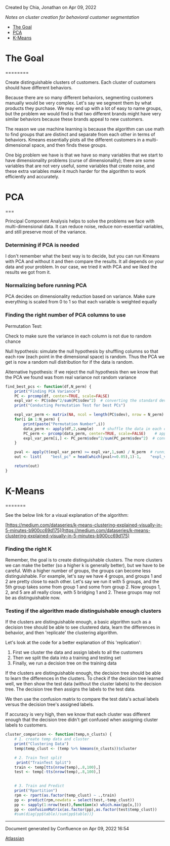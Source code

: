 Created by Chia, Jonathan on Apr 09, 2022

_Notes on cluster creation for behavioral customer segmentation_

* [The Goal](#goal)
* [PCA](#pca)
* [K-Means](#kmeans)

# The Goal <a name="goal"></a>
========

Create distinguishable clusters of customers. Each cluster of customers should have different behaviors. 

  

Because there are so many different behaviors, segmenting customers manually would be very complex. Let's say we segment them by what products they purchase. We may end up with a lot of easy to name groups, but the problem we would find is that two different brands might have very similar behaviors because these brands appeal to new customers. 

The reason we use machine learning is because the algorithm can use math to find groups that are distinct and separate from each other in terms of behaviors. Kmeans essentially plots all the different customers in a multi-dimensional space, and then finds these groups.


One big problem we have is that we have so many variables that we start to have dimensionality problems (curse of dimensionality); there are some variables that are not very useful, some variables that create noise, and these extra variables make it much harder for the algorithm to work efficiently and accurately.


# PCA <a name="pca"></a>
===

Principal Component Analysis helps to solve the problems we face with multi-dimensional data. It can reduce noise, reduce non-essential variables, and still preserve most of the variance. 

### Determining if PCA is needed

I don't remember what the best way is to decide, but you can run Kmeans with PCA and without it and then compare the results. It all depends on your data and your problem. In our case, we tried it with PCA and we liked the results we got from it.

### **Normalizing before running PCA**

PCA decides on dimensionality reduction based on variance. Make sure everything is scaled from 0 to 1 so that each variable is weighted equally

### Finding the right number of PCA columns to use

Permutation Test:

Check to make sure the variance in each column is not due to random chance

Null hypothesis: simulate the null hypothesis by shuffling columns so that each row (each point in the dimensional space) is random. Thus the PCA we get is now a random null distribution for if the data is random.

Alternative hypothesis: If we reject the null hypothesis then we know that the PCA we found was from real variance not random variance

```r
find_best_pcs <- function(df,N_perm) {  
	print("Finding PCA Variance")  
	PC <- prcomp(df, center=TRUE, scale=FALSE)  
	expl_var <- PC$sdev^2/sum(PC$sdev^2)  # converting the standard deviation back to the variance
	print("Conducting Permutation Test for best PCs")  

	expl_var_perm <- matrix(NA, ncol = length(PC$sdev), nrow = N_perm)  
	for(i in 1:N_perm) {    	
		print(paste("Permutation Number",i))    
		data_perm <- apply(df,2,sample)    # shuffle the data in each column
		PC_perm <- prcomp(data_perm, center=TRUE, scale=FALSE)    # apply PCA to the data_perm (this data represents the null distribution)
		expl_var_perm[i,] <- PC_perm$sdev^2/sum(PC_perm$sdev^2)  # converting from sd to variance
	} 

	pval <- apply(t(expl_var_perm) >= expl_var,1,sum) / N_perm  # running a hypothesis test comparing the variance from the actual data versus the variance in the permuted (null distribution) data
	out <- list(    "best_pc" = head(which(pval>=0.05),1)-1,    "expl_var" = expl_var,    "expl_var_perm" = expl_var_perm,    "pval_perm" = pval)    

	return(out)
}
```
  

  

# K-Means <a name="kmeans"></a>
=======

See the below link for a visual explanation of the algorithm:

[https://medium.com/dataseries/k-means-clustering-explained-visually-in-5-minutes-b900cc69d175](https://medium.com/dataseries/k-means-clustering-explained-visually-in-5-minutes-b900cc69d175)

### Finding the right K

Remember, the goal is to create distinguishable clusters. The more clusters we can make the better (so a higher k is generally better), but we have to be careful. With a higher number of groups, the groups can become less distinguishable. For example, let's say we have 4 groups, and groups 1 and 2 are pretty close to each other. Let's say we run it with 5 groups, and the 5th group takes some from group 1 and some from group 2. Now groups 1, 2, and 5 are all really close, with 5 bridging 1 and 2. These groups may not be as distinguishable now. 

### Testing if the algorithm made distinguishable enough clusters

If the clusters are distinguishable enough, a basic algorithm such as a decision tree should be able to see clustered data, learn the differences in behavior, and then 'replicate' the clustering algorithm.

  

Let's look at the code for a better explanation of this 'replication':

1.  First we cluster the data and assign labels to all the customers
2.  Then we split the data into a training and testing set
3.  Finally, we run a decision tree on the training data

If the clusters are distinguishable enough, the decision tree should be able to learn the differences in the clusters. To check if the decision tree learned well, we then show the test data (without the cluster labels) to the decision tree. The decision tree then assigns the labels to the test data.

We then use the confusion matrix to compare the test data's actual labels versus the decision tree's assigned labels.

  

If accuracy is very high, then we know that each cluster was different enough that the decision tree didn't get confused when assigning cluster labels to customers.

```r
cluster_comparison <- function(temp,n_clusts) {   
	# 1. create temp data and cluster 
	print("Clustering Data") 
	temp$temp_clust <- (temp %>% kmeans(n_clusts))$cluster 

	# 2. Train Test split
	 print("TrainTest Split") 
	train <- temp[tts(nrow(temp),.8,100),] 
	test <- temp[-tts(nrow(temp),.8,100),]   
	

	# 3. Train and Predict 
	print("Rpartition") 
	rpm <- rpart(as.factor(temp_clust) ~ .,train) 
	pp <- predict(rpm,newdata = select(test,-temp_clust)) 
	pp <- sapply(1:nrow(test),function(x) which.max(pp[x,])) 
	pp <- confusionMatrix(as.factor(pp),as.factor(test$temp_clust)) 
	#sum(diag(pp$table)/sum(pp$table))}
```
  

  

  
---
Document generated by Confluence on Apr 09, 2022 16:54

[Atlassian](http://www.atlassian.com/)
